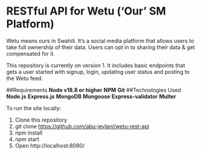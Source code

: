 # RESTful API for Wetu (‘Our’ SM Platform)
Wetu means ours in Swahili. It’s a social media platform that allows users to take full ownership of their data.  Users can opt in to sharing their data & get compensated for it.

This repository is currently on version 1. It includes basic endpoints that gets a user started with signup, login, updating user status and posting to the Wetu feed. 


##Requirements
**Node v18.8 or higher**
**NPM**
**Git**
##Technologies Used
**Node.js**
**Express.js**
**MongoDB**
**Mongoose**
**Express-validator**
**Multer**


To run the site locally:
1.	Clone this repository
2.	git clone https://github.com/abu-jeylani/wetu-rest-api 
3.	npm install
4.	npm start
5.	Open http://localhost:8080/

